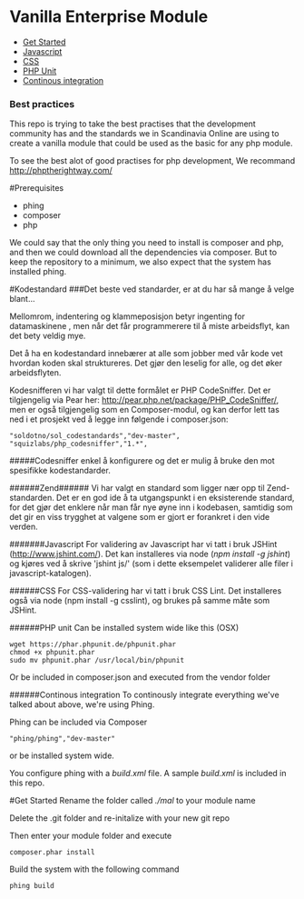 # Vanilla Enterprise Module

* [Get Started](#getstarted)
* [Javascript](#javascript)
* [CSS](#css)
* [PHP Unit](#phpunit)
* [Continous integration](#continousintegration)

### Best practices
This repo is trying to take the best practises that the development community has and the standards we in Scandinavia Online are using to create a vanilla module that could be used as the basic for any php module. 

To see the best alot of good practises for php development, We recommand http://phptherightway.com/

#Prerequisites

* phing
* composer
* php

We could say that the only thing you need to install is composer and php, 
and then we could download all the dependencies via composer. But to keep the repository to a minimum, 
we also expect that the system has installed phing. 

#Kodestandard
###Det beste ved standarder, er at du har så mange å velge blant...

Mellomrom, indentering og klammeposisjon betyr ingenting for datamaskinene , men når det får programmerere til å miste arbeidsflyt, kan det bety veldig mye. 

Det å ha en kodestandard innebærer at alle som jobber med vår kode vet hvordan koden skal struktureres. Det gjør den leselig for alle, og det øker arbeidsflyten.

Kodesnifferen vi har valgt til dette formålet er PHP CodeSniffer. Det er tilgjengelig via Pear her: http://pear.php.net/package/PHP_CodeSniffer/, men er også tilgjengelig som en Composer-modul, og kan derfor lett tas ned i et prosjekt ved å legge inn følgende i composer.json:

    "soldotno/sol_codestandards","dev-master",
    "squizlabs/php_codesniffer","1.*",

#####Codesniffer enkel å konfigurere og det er mulig å bruke den mot spesifikke kodestandarder.  

######Zend######
Vi har valgt en standard som ligger nær opp til Zend-standarden. Det er en god ide å ta utgangspunkt i en eksisterende standard, for det gjør det enklere når man får nye øyne inn i kodebasen, samtidig som det gir en viss trygghet at valgene som er gjort er forankret i den vide verden.

#######<a name="javascript"></a>Javascript
For validering av Javascript har vi tatt i bruk JSHint (http://www.jshint.com/). Det kan installeres via node (_npm install -g jshint_) og kjøres ved å skrive 'jshint js/' (som i dette eksempelet validerer alle filer i javascript-katalogen).

######<a name="css"></a>CSS
For CSS-validering har vi tatt i bruk CSS Lint. Det installeres også via node (npm install -g csslint), og brukes på samme måte som JSHint.

######<a name="phpunit"></a>PHP unit
Can be installed system wide like this (OSX)

    wget https://phar.phpunit.de/phpunit.phar
    chmod +x phpunit.phar
    sudo mv phpunit.phar /usr/local/bin/phpunit

Or be included in composer.json and executed from the vendor folder

######<a name="continousintegration"></a>Continous integration
To continously integrate everything we've talked about above, we're using Phing. 

Phing can be included via Composer
    
    "phing/phing","dev-master"
    
or be installed system wide.

You configure phing with a *build.xml* file. A sample _build.xml_ is included in this repo.

#<a name="getstarted"></a>Get Started
Rename the folder called _./mal_ to your module name

Delete the .git folder and re-initalize with your new git repo

Then enter your module folder and execute

    composer.phar install
    
Build the system with the following command

    phing build
    

